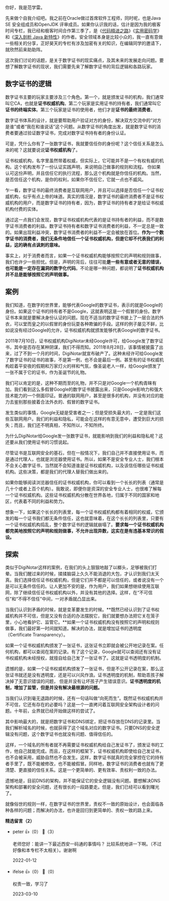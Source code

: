 你好，我是范学雷。

先来做个自我介绍吧。我之前在Oracle做过首席软件工程师，同时呢，也是Java SE 安全组成员和OpenJDK 评审成员。如果你认识我的话，估计是因为我的极客时间专栏，我已经和极客时间合作第三季了，是《[代码精进之路](https://time.geekbang.org/column/intro/100019601)》《[实用密码学](https://time.geekbang.org/column/intro/100064801)》和《[深入剖析 Java 新特性](https://time.geekbang.org/column/intro/100097301)》的作者。安全领域本身是比较小众的，我一直有意做一些相关的分享，正好昊天的专栏有涉及加密有关的知识，在编辑同学的邀请下，就欣然前来助助阵。

这次我们讨论的话题，是关于数字证书的现实痛点，及其未来的发展走向问题。要想了解数字证书的现状，我们需要先来了解数字证书的背后逻辑和各路玩家。

## 数字证书的逻辑

数字证书主要的玩家主要涉及三个角色。第一个，就是颁发证书的机构，我们通常叫它CA，也就是**证书权威机构**。第二个玩家是实用证书的持有者，我们通常叫它**证书的终端实体**。第三个玩家是证书的使用者，他们才是**证书的最终消费者**。

数字证书体系的设计，就是要帮助用户验证对方的身份，解决双方交流中的“对方是谁”或者“我在和谁说话”这个问题。从数字证书的角度出发，就是数字证书的消费者要通过验证数字证书，完成对数字证书持有者的身份认证。

可是，凭什么你有了一张数字证书，我就要信任你的身份呢？这个信任关系是怎么来的呢？这就要说说**证书权威机构**了。

证书权威机构，名字里虽然带着权威，但实际上，它可能并不是一个有权有威的机构。这个机构发布了一份认证实践声明，来说明自己做事的规则和流程。 你如果认可这份声明，并且信任它的执行流程，那么这个机构就是你信任的机构。当然，是否信任这个机构，是你的权利，如果你不信任它，它就一点也不威风。

乍一看，数字证书的最终消费者是互联网用户，并且可以选择是否信任一个证书权威机构，似乎有点上帝的味道。真实的情况是，数字证书的最终消费者不是证书权威机构的用户，而是数字证书的持有者，因为，数字证书的持有者才是给证书权威机构付费的实体。

通过这一点我们会发现，数字证书权威机构代表的是证书持有者的利益，而不是数字证书消费者的利益。数字证书持有者和数字证书消费者的利益，不一定总是一致的。如果出现利益冲突，数字证书消费者的利益不一定会被放在首位。**作为一个数字证书的消费者，我们无条件地信任一个证书权威机构，但是它却不代表我们的利益，这的确有点讽刺的意味。**

事实上，对于消费者而言，如果一个证书权威机构能够按照它的声明和规则做事，我们也许少一些担忧。但是，声明的背后，往往可能**是一些有意或者无意的错误，也可能是一定存在漏洞的数字化代码**。不论是哪一种问题，都说明了**证书权威机构并不总是能够按照它的声明做事。**

## 案例

我们知道，在数字的世界里，能够代表Google的数字证书，表示的就是Google的身份。如果这个证书的持有者不是Google，这就表明这是一个假冒的身份。数字证书本来就是要解决身份认证的问题。现在不适当的数字证书披上了一层合法的外衣，可以堂而皇之的以假冒的身份玩耍各种欺骗的手段。这样的例子屡见不鲜，比如说没有经过Google的允许，证书权威机构就颁发能够代表Google的数字证书。

2011年7月10日，证书权威机构DigiNotar未经Google许可，给Google发了数字证书，其中是否存在某种阴谋，我们不得而知。2011年8月28日，该事情被披露了出来，过了不到一个月的时间，DigiNotar就宣布破产了。这种未经许可给Google发了数字证书的证书的故事，不是第一例，也不会是最后一例。甚至有的证书权威机构趁着平安夜的假期和万家灯火的祥和气氛，像圣诞老人一样，给Google颁发了一张不属于它的证书，作为圣诞节的礼物。

我们可以肯定的是，这种不期而至的礼物，并不只是对Google一个机构青睐有加。我们看到这么多假冒Google的数字证书披露出来，只是Google影响力和强大技术能力的一个侧面印证。普通的联网用户，甚至是很多的机构，并没有对应的能力去鉴别那些披着合法外衣的、假冒的数字证书。

发生类似的事情，Google无疑是受害者之一；但是受损失最大的，一定是我们这些互联网用户。我们的利益和隐私，可能会在这样的有意无意中，遭受到巨大的损失；而且，我们还不明真相，不知所以，不知所终。

为什么DigiNotar给Google发一张数字证书，就能影响到我们的利益和隐私呢？这还要从我们使用证书的习惯说起。

尽管证书是互联网安全的基石，但在一般情况下，我们自己并不直接使用证书，而是通过代理人，也就是浏览器使用证书。所以，如果不是安全专业人士，我们根本不会关心数字证书，当然就不会知道谁是证书权威机构，以及该信任哪些证书权威机构。这些决策，都是我们的代理人替我们做出来的。

如果你能够阅读浏览器信任的证书权威机构，你可以看到一个长长的列表（通常是几十个或者上百个机构）。我敢说，即便你是资深的安全专业人士，也很难了解每一个证书权威机构。这些证书权威机构分散在世界各地，归属于不同的国家和地区，代表着不同的利益和势力。

想象一下，如果这个长长的列表里，每一个证书权威机构都有着相同的权威，它颁发的每一个证书我们都无条件信任，这也就意味着，在这个长长的列表里，只要有一个证书权威机构捣乱，整个数字证书的逻辑就崩塌了。**要求每一个证书权威机构都完美地按照它的声明和规则做事，不允许出现异数，这实在是有违基本常识的假设。**

## 探索

类似于DigiNotar这样的案例，在我们的头上狠狠地敲了以榔头，足够被我们打晕。当我们醒过来的时候，揉揉脑袋上久久不能消退的大包，才认识到我们太天真。我们选择信任证书权威机构，但是它们并不都是可以信任的，或者说没有一个是可以无条件信任的。让人更加不安的是，作为用户，我们如果想继续使用互联网，除了继续信任证书权威机构以外，并没有其他的选择。这样，在“不可信任”和“不得不信任”中间，一对矛盾就凸显出来。

当我们认识到矛盾的时候，就是变革要发生的时候。**既然已经认识到了证书权威机构并不可信，但是又没有合适的办法摆脱它，我们就要想办法把它关在笼子里，小心地看护它、监管它。**如果一个证书权威机构没有按照它的声明和规则做事，我们最好第一时间就知道。解决的办法，就是增加证书的透明度（Certificate Transparency）。

如果一个证书权威机构颁发了一张证书，这张证书立即就会被公开地记录在案。任何机构，都可以查阅在案的记录。有了这个记录，Google就可以查阅还有没有证书权威机构未经授权，就擅自给自己发了一张证书了。这就是证书透明度的机制。

遗憾的是，如果一个证书权威机构颁发了一张证书，但是不公开记录在案，那么这张证书就还是没有透明度，还是可以兴风作浪。证书透明度的机制，帮助乖孩子解决掉了无意识错误的问题， 但是并没有让坏孩子产生错误意识。**证书透明度的机制，增加了监管，但是并没有解决最根源的问题。**

当我们认识到毫无退路的时候，还有一句话叫做“向死而生”。既然证书权威机构并不可信，它还有存在的必要吗？这是一个一直拷问着互联网安全架构设计者的问题。十年前，业界就已经开始做这样的尝试了。

其中影响最大的，就是把数字证书和DNS绑定，把证书存放在DNS的记录里。当我们解析域名的时候，也就获得了这个域名对应的数字证书。只要DNS的安全逻辑没有问题，这个数字证书也就没有问题、值得信任的。

这样，一个域名的所有者就不再需要证书权威机构给自己发证书了，颁发证书的工作，他自己就能完成。而且，在这样的框架下，证书权威机构即使给自己发证书，也不会被采用，威胁自然也不会发生。这样，数字证书就真的完全掌控在它的持有者手里了，既不能被修改，也不能被假冒。同样地，数字证书的消费者也就有了更清楚、更直接的信任关系。这是一个更简单的、更有效率、责权利一致的办法。

遗憾地是，目前DNS的架构，并不能保证它的安全逻辑没有问题。要想解决DNS架构和部署的安全问题，还有很长的一段路要走。但是，我们已经可以看到曙光了。

就像俗世的规则一样，在数字证书的世界里，责权不一致的原始设计，也会面临各种各样的问题；而解决的办法，也许是回归到更简单的、责权一致的路上来。
<div><strong>精选留言（2）</strong></div><ul>
<li><span>peter</span> 👍（0） 💬（3）<p>老师您好：能讲一下最近西安一码通的事情吗？ 比较系统地讲一下啊。（不过好像和本专栏不太相关）。谢谢啊</p>2022-01-12</li><br/><li><span>ifelse</span> 👍（0） 💬（0）<p>权责一致，学习了</p>2023-03-10</li><br/>
</ul>